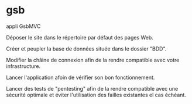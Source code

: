 # gsb
 appli GsbMVC

Déposer le site dans le répertoire par défaut des pages Web.

Créer et peupler la base de données située dans le dossier "BDD".

Modifier la châine de connexion afin de la rendre compatible avec votre infrastructure.

Lancer l'application afoin de vérifier son bon fonctionnement.

Lancer des tests de "pentesting" afin de la rendre compatible avec une sécurité optimale et éviter l'utilisation des failles existantes el cas échéant.
